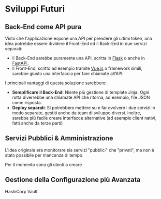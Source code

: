 # Sviluppi Futuri

## Back-End come API pura

Visto che l'applicazione espone una API per prendere gli ultimi token, una idea potrebbe essere dividere il Front-End ed il Back-End in due servizi separati:

- Il Back-End sarebbe puramente una API, scritta in [Flask](https://flask.palletsprojects.com/en/stable/) o anche in [FastAPI](https://fastapi.tiangolo.com/).
- Il Front-End, scritto ad esempio tramite [Vue.js](https://vuejs.org/) o framework simili, sarebbe giusto una interfaccia per fare chiamate all'API.

I principali vantaggi di questa soluzione sarebbero:

- **Semplificare il Back-End**: Niente più gestione di template Jinja. Ogni rotta diverrebbe una chiamate API che ritorna, ad esempio, file JSON come risposta.
- **Deploy separati**: Si potrebbero mettere su e far evolvere i due servizi in modo separato, gestiti anche da team di sviluppo diversi. Inoltre, sarebbe più facile creare interfacce alternative (ad esempio client nativi, fatti anche da terze parti)

## Servizi Pubblici & Amministrazione

L'idea originale era monitorare sia servizi "pubblici" che "privati", ma non è stato possibile per mancanza di tempo.

Per il momento sono gli utenti a creare

## Gestione della Configurazione più Avanzata

HashiCorp Vault.
